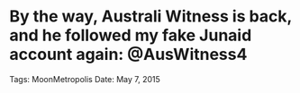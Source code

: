 # By the way, Australi Witness is back, and he followed my fake Junaid account again: @AusWitness4

Tags: MoonMetropolis
Date: May 7, 2015